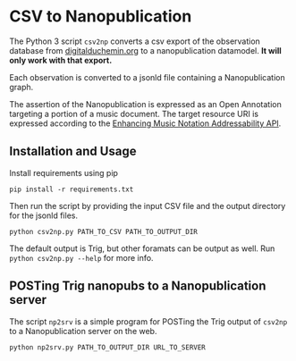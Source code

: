 # CSV to Nanopublication

The Python 3 script `csv2np` converts a csv export of the observation database from 
[digitalduchemin.org](http://digitalduchemin.org) to a nanopublication datamodel. **It will only work with that export.**

Each observation is converted to a jsonld file containing a Nanopublication graph.

The assertion of the Nanopublication is expressed as an Open Annotation targeting a portion of
a music document. The target resource URI is expressed according to the 
[Enhancing Music Notation Addressability API](https://github.com/umd-mith/ema/blob/master/docs/api.md).

## Installation and Usage

Install requirements using pip

```
pip install -r requirements.txt
```

Then run the script by providing the input CSV file and the output directory for the jsonld files.

```
python csv2np.py PATH_TO_CSV PATH_TO_OUTPUT_DIR
```

The default output is Trig, but other foramats can be output as well. Run `python csv2np.py --help` for more info.

## POSTing Trig nanopubs to a Nanopublication server

The script `np2srv` is a simple program for POSTing the Trig output of `csv2np` to a Nanopublication server on the web.

```
python np2srv.py PATH_TO_OUTPUT_DIR URL_TO_SERVER
```
